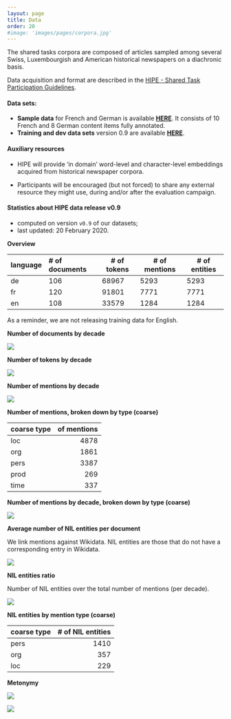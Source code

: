 ```yaml
---
layout: page
title: Data
order: 20
#image: 'images/pages/corpora.jpg'
---
```




The shared tasks corpora are composed of articles sampled among several Swiss, Luxembourgish and American historical newspapers on a diachronic basis.

Data acquisition and format are described in the [HIPE - Shared Task Participation Guidelines]().

#### Data sets:

- **Sample data** for French and German is available **[HERE](https://github.com/impresso/CLEF-HIPE-2020/tree/2020-01-10/data/)**. It consists of 10 French and 8 German content items fully annotated.
- **Training and dev data sets** version 0.9 are available **[HERE]()**.



#### Auxiliary resources

- HIPE will provide ‘in domain’ word-level and character-level embeddings acquired from historical newspaper corpora.

- Participants will be encouraged (but not forced) to share any  external resource they might use, during and/or after the evaluation  campaign.

  

#### Statistics about HIPE data release v0.9 

- computed on version `v0.9` of our datasets;
- last updated: 20 February 2020.



**Overview**

| language | # of documents | # of tokens | # of mentions | # of entities |
| :------- | :------------- | ----------- | ------------- | ------------- |
| de       | 106            | 68967       | 5293          | 5293          |
| fr       | 120            | 91801       | 7771          | 7771          |
| en       | 108            | 33579       | 1284          | 1284          |

As a reminder, we are not releasing training data for English.



**Number of documents by decade**

![](CLEF-HIPE-2020/images/pages/n_documents_diachronic.png)



**Number of tokens by decade**

![](CLEF-HIPE-2020/images/pages/n_tokens_diachronic.png)	



**Number of mentions by decade**

![](CLEF-HIPE-2020/images/pages/n_mentions_diachronic.png)



**Number of mentions, broken down by type (coarse)**

| coarse type | of mentions |
| :---------- | ----------: |
| loc         |        4878 |
| org         |        1861 |
| pers        |        3387 |
| prod        |         269 |
| time        |         337 |

**Number of mentions by decade, broken down by type (coarse)**

![](CLEF-HIPE-2020/images/pages/coarse_types_diachronic.png)



**Average number of NIL entities per document**

We link mentions against Wikidata. NIL entities are those that do not have a corresponding entry in Wikidata.

![](CLEF-HIPE-2020/images/pages/avg_nil-entities_diachronic.png)



**NIL entities ratio**

Number of NIL entities over the total number of mentions (per decade).

![](CLEF-HIPE-2020/images/pages/nil_ratio_diachronic.png)



**NIL entities by mention type (coarse)**

| coarse type | # of NIL entities |
| :---------- | ----------------: |
| pers        |              1410 |
| org         |               357 |
| loc         |               229 |

**Metonymy**

![](CLEF-HIPE-2020/images/pages/mentonymy_diachronic.png)

![](CLEF-HIPE-2020/images/pages/mentonymy_by_language_diachronic.png)